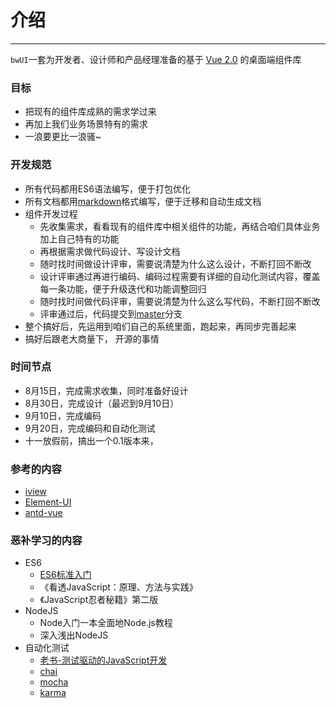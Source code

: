 # 介绍

----

`bwUI`一套为开发者、设计师和产品经理准备的基于 [Vue 2.0](https://cn.vuejs.org/v2/api/) 的桌面端组件库

### 目标
- 把现有的组件库成熟的需求学过来
- 再加上我们业务场景特有的需求
- 一浪要更比一浪骚~

### 开发规范
- 所有代码都用ES6语法编写，便于打包优化
- 所有文档都用[markdown](https://www.appinn.com/markdown/)格式编写，便于迁移和自动生成文档
- 组件开发过程
    - 先收集需求，看看现有的组件库中相关组件的功能，再结合咱们具体业务加上自己特有的功能
    - 再根据需求做代码设计、写设计文档
    - 随时找时间做设计评审，需要说清楚为什么这么设计，不断打回不断改
    - 设计评审通过再进行编码、编码过程需要有详细的自动化测试内容，覆盖每一条功能，便于升级迭代和功能调整回归
    - 随时找时间做代码评审，需要说清楚为什么这么写代码，不断打回不断改
    - 评审通过后，代码提交到[master](http://192.168.0.247/BaiwangFE/bwUI)分支
- 整个搞好后，先运用到咱们自己的系统里面，跑起来，再同步完善起来
- 搞好后跟老大商量下， 开源的事情


### 时间节点
- 8月15日，完成需求收集，同时准备好设计
- 8月30日，完成设计（最迟到9月10日）
- 9月10日，完成编码
- 9月20日，完成编码和自动化测试
- 十一放假前，搞出一个0.1版本来，

### 参考的内容
- [iview](https://www.iviewui.com/)
- [Element-UI](http://element-cn.eleme.io/#/zh-CN)
- [antd-vue](https://vuecomponent.github.io/ant-design-vue/docs/vue/introduce-cn/)

### 恶补学习的内容
- ES6
    - [ES6标准入门](http://es6.ruanyifeng.com/)
    - 《看透JavaScript：原理、方法与实践》
    - 《JavaScript忍者秘籍》第二版
- NodeJS
	- Node入门一本全面地Node.js教程
	- 深入浅出NodeJS
- 自动化测试
    - [老书-测试驱动的JavaScript开发](http://book.51cto.com/art/201203/322790.htm)
	- [chai](http://www.chaijs.com/)
    - [mocha](https://mochajs.org/)
    - [karma](http://karma-runner.github.io/2.0/index.html)

